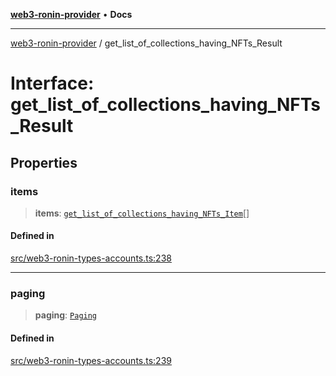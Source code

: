 [**web3-ronin-provider**](../README.md) • **Docs**

***

[web3-ronin-provider](../globals.md) / get\_list\_of\_collections\_having\_NFTs\_Result

# Interface: get\_list\_of\_collections\_having\_NFTs\_Result

## Properties

### items

> **items**: [`get_list_of_collections_having_NFTs_Item`](get_list_of_collections_having_NFTs_Item.md)[]

#### Defined in

[src/web3-ronin-types-accounts.ts:238](https://github.com/chuacw/web3-ronin-provider/blob/4a0b7e0e7b62260bac28b4a11f9e6d6a49bfdfb2/src/web3-ronin-types-accounts.ts#L238)

***

### paging

> **paging**: [`Paging`](Paging.md)

#### Defined in

[src/web3-ronin-types-accounts.ts:239](https://github.com/chuacw/web3-ronin-provider/blob/4a0b7e0e7b62260bac28b4a11f9e6d6a49bfdfb2/src/web3-ronin-types-accounts.ts#L239)
